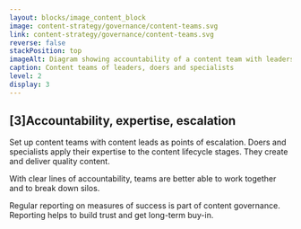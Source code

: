 ```yaml
---
layout: blocks/image_content_block
image: content-strategy/governance/content-teams.svg
link: content-strategy/governance/content-teams.svg
reverse: false
stackPosition: top
imageAlt: Diagram showing accountability of a content team with leaders, doers and specialists
caption: Content teams of leaders, doers and specialists
level: 2
display: 3
---
```


## [3]Accountability, expertise, escalation 

Set up content teams with content leads as points of escalation. Doers and specialists apply their expertise to the content lifecycle stages. They create and deliver quality content.

With clear lines of accountability, teams are better able to work together and to break down silos.

Regular reporting on measures of success is part of content governance. Reporting helps to build trust and get long-term buy-in.
